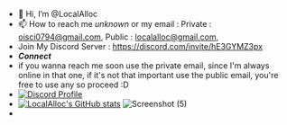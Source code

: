 - 👋 Hi, I’m @LocalAlloc
- 📫 How to reach me *unknown* or my email : Private : oisci0794@gmail.com, Public : localalloc@gmail.com,
- Join My Discord Server : https://discord.com/invite/hE3GYMZ3px
- _**Connect**_
- if you wanna reach me soon use the private email, since I'm always online in that one, if it's not that important use the public email, you're free to use any so proceed :D
- <a href="https://discord.com/users/871563907230212116"><img alt="Discord Profile" src="https://lanyard.cnrad.dev/api/871563907230212116?bg=ffb6c1"></a>
- [![LocalAlloc's GitHub stats](https://github-readme-stats.vercel.app/api?username=LocalAlloc&show_icons=true&theme=blue-green&count_private=true)](https://github.com/anuraghazra/github-readme-stats)                     ![Screenshot (5)](https://github.com/LocalAlloc/LocalAlloc/assets/72191792/0d2401cf-ad50-4c9a-bbe3-72de2e3ed6be)
- 

<!---
LocalAlloc/LocalAlloc is a ✨ special ✨ repository because its `README.md` (this file) appears on your GitHub profile.
You can click the Preview link to take a look at your changes.

--->
